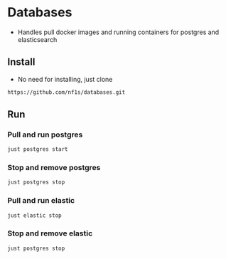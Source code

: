 # Databases

- Handles pull docker images and running containers for postgres and elasticsearch

## Install

- No need for installing, just clone

```bash
https://github.com/nf1s/databases.git
```

## Run

### Pull and run postgres

```bash
just postgres start
```

### Stop and remove postgres

```bash
just postgres stop
```

### Pull and run elastic

```bash
just elastic stop
```
### Stop and remove elastic

```bash
just postgres stop
```

